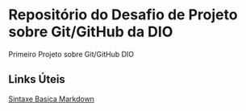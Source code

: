 # Repositório do Desafio de Projeto sobre Git/GitHub da DIO
Primeiro Projeto sobre Git/GitHub DIO

## Links Úteis 
[Sintaxe Basica Markdown](https://www.markdownguide.org/extended-syntax/)
